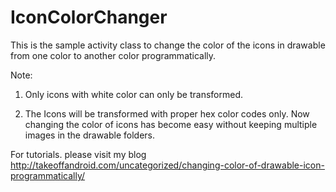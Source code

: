 # IconColorChanger
This is the sample activity class to change the color of the icons in drawable from one color to another color programmatically. 

Note: 

1. Only icons with white color can only be transformed.

2. The Icons will be transformed with proper hex color codes only.
Now changing the color of icons has become easy without keeping multiple images in the drawable folders.

For tutorials. please visit my blog http://takeoffandroid.com/uncategorized/changing-color-of-drawable-icon-programmatically/
